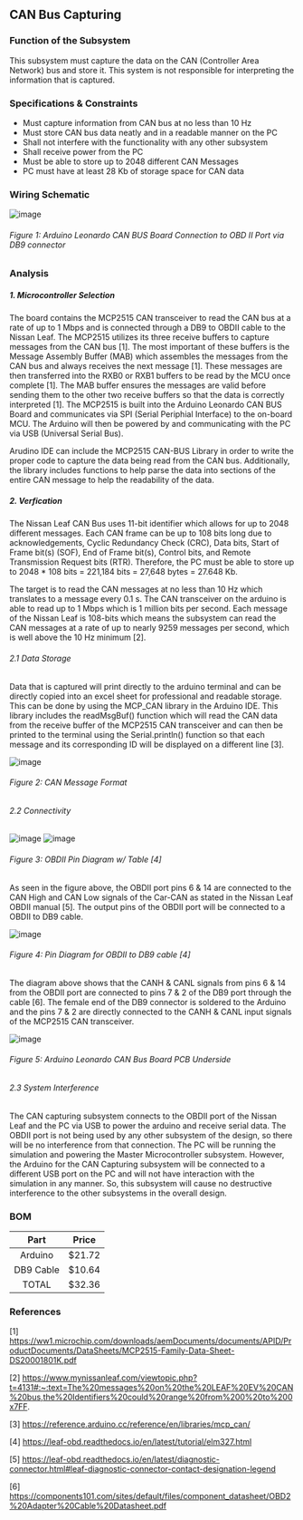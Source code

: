 CAN Bus Capturing
---------------------------
### Function of the Subsystem
This subsystem must capture the data on the CAN (Controller Area Network) bus 
and store it. This system is not responsible for interpreting the information
that is captured.

### Specifications & Constraints
- Must capture information from CAN bus at no less than 10 Hz
- Must store CAN bus data neatly and in a readable manner on the PC
- Shall not interfere with the functionality with any other subsystem
- Shall receive power from the PC
- Must be able to store up to 2048 different CAN Messages
- PC must have at least 28 Kb of storage space for CAN data

### Wiring Schematic

![image](https://user-images.githubusercontent.com/100802413/217384244-7c12dab6-a51e-4238-bbd4-5a036aa208f1.png)

###### _Figure 1: Arduino Leonardo CAN BUS Board Connection to OBD II Port via DB9 connector_

### Analysis
##### 1. Microcontroller Selection

The board contains the MCP2515 CAN transceiver to read the CAN bus at a rate of up to 1 Mbps and is connected through a DB9 to OBDII cable to the Nissan Leaf. The MCP2515 utilizes its three receive buffers to capture messages from the CAN bus [1]. The most important of these buffers is the Message Assembly Buffer (MAB) which assembles the messages from the CAN bus and always receives the next message [1]. These messages are then transferred into the RXB0 or RXB1 buffers to be read by the MCU once complete [1]. The MAB buffer ensures the messages are valid before sending them to the other two receive buffers so that the data is correctly interpreted [1]. The MCP2515 is built into the Arduino Leonardo CAN BUS Board and communicates via SPI (Serial Periphial Interface) to the on-board MCU. The Arduino will then be powered by and communicating with the PC via USB (Universal Serial Bus).

Arudino IDE can include the MCP2515 CAN-BUS Library in order to write the proper code to capture the data being read
from the CAN bus. Additionally, the library includes functions to help parse the data into sections of the entire CAN 
message to help the readability of the data.

##### 2. Verfication

The Nissan Leaf CAN Bus uses 11-bit identifier which allows for up to 2048 different messages. Each CAN frame can be up to 108 bits long due to acknowledgements, Cyclic Redundancy Check (CRC), Data bits, Start of Frame bit(s) (SOF), End of Frame bit(s), Control bits, and Remote Transmission Request bits (RTR). Therefore, the PC must be able to store up to 2048 * 108 bits = 221,184 bits = 27,648 bytes = 27.648 Kb.

The target is to read the CAN messages at no less than 10 Hz which translates to a message every 0.1 s. The CAN transceiver
on the arduino is able to read up to 1 Mbps which is 1 million bits per second. Each message of the Nissan Leaf is 108-bits
which means the subsystem can read the CAN messages at a rate of up to nearly 9259 messages per second, which is well above the 
10 Hz minimum [2].

###### 2.1 Data Storage
Data that is captured will print directly to the arduino terminal and can be directly copied into an excel sheet for professional and readable storage. This can be done by using the MCP_CAN library in the Arduino IDE. This library includes the readMsgBuf() function which will read the CAN data from the receive buffer of the MCP2515 CAN transceiver and can then be printed to the terminal using the Serial.println() function so that each message and its corresponding ID will be displayed on a different line [3]. 

![image](https://user-images.githubusercontent.com/100802413/216847742-f2e70475-9351-4163-a5e8-c86aebab1934.png)

###### _Figure 2: CAN Message Format_

###### 2.2 Connectivity

![image](https://user-images.githubusercontent.com/100802413/216151029-aff715e4-ca1a-47b0-be1f-a7ce8affa70f.png)
![image](https://user-images.githubusercontent.com/100802413/216151328-315d90bf-ea3d-4cc5-bd8f-ad999e69d378.png)

###### _Figure 3: OBDII Pin Diagram w/ Table [4]_

As seen in the figure above, the OBDII port pins 6 & 14 are connected to the CAN High and CAN Low signals of the Car-CAN as stated in the Nissan Leaf OBDII manual [5]. The output pins of the OBDII port will be connected to a OBDII to DB9 cable.

![image](https://user-images.githubusercontent.com/100802413/216152540-af9bf0cb-b73a-4366-83e3-27e6940f5b0a.png)

###### _Figure 4: Pin Diagram for OBDII to DB9 cable [4]_

The diagram above shows that the CANH & CANL signals from pins 6 & 14 from the OBDII port are connected to pins 7 & 2 of the DB9 port through the cable [6]. The female end of the DB9 connector is soldered to the Arduino and the pins 7 & 2 are directly connected to the CANH & CANL input signals of the MCP2515 CAN transceiver.

![image](https://user-images.githubusercontent.com/100802413/216154259-9e7d8f32-eb69-4c52-8bd4-608f9c1e5c79.png)

###### _Figure 5: Arduino Leonardo CAN Bus Board PCB Underside_

###### 2.3 System Interference

The CAN capturing subsystem connects to the OBDII port of the Nissan Leaf and the PC via USB to power the arduino and receive serial data. The OBDII port is not being used by any other subsystem of the design, so there will be no interference from that connection. The PC will be running the simulation and powering the Master Microcontroller subsystem. However, the Arduino for the CAN Capturing subsystem will be connected to a different USB port on the PC and will not have interaction with the simulation in any manner. So, this subsystem will cause no destructive interference to the other subsystems in the overall design.

### BOM
| Part        | Price    |
|:-----------:|:--------:|
| Arduino     | $21.72   |
| DB9 Cable   | $10.64   |
| TOTAL       | $32.36   |

### References

[1] https://ww1.microchip.com/downloads/aemDocuments/documents/APID/ProductDocuments/DataSheets/MCP2515-Family-Data-Sheet-DS20001801K.pdf

[2] https://www.mynissanleaf.com/viewtopic.php?t=4131#:~:text=The%20messages%20on%20the%20LEAF%20EV%20CAN%20bus,the%20Identifiers%20could%20range%20from%200%20to%200x7FF.

[3] https://reference.arduino.cc/reference/en/libraries/mcp_can/

[4] https://leaf-obd.readthedocs.io/en/latest/tutorial/elm327.html

[5] https://leaf-obd.readthedocs.io/en/latest/diagnostic-connector.html#leaf-diagnostic-connector-contact-designation-legend

[6] https://components101.com/sites/default/files/component_datasheet/OBD2%20Adapter%20Cable%20Datasheet.pdf

